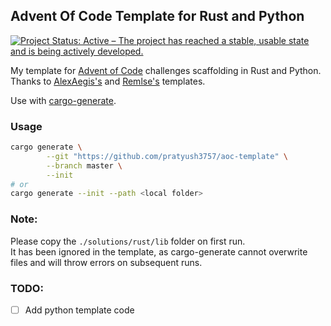 ## Advent Of Code Template for Rust and Python
[![Project Status: Active – The project has reached a stable, usable state and is being actively developed.](https://www.repostatus.org/badges/latest/active.svg)](https://www.repostatus.org/#active)   

My template for [Advent of Code](https://adventofcode.com) challenges scaffolding in Rust and Python.  
Thanks to [AlexAegis's](https://github.com/AlexAegis/advent-of-code) and [Remlse's](https://github.com/remlse/cargo-templates) templates.  

Use with [cargo-generate](https://github.com/cargo-generate/cargo-generate).

### Usage
```sh
cargo generate \
        --git "https://github.com/pratyush3757/aoc-template" \
        --branch master \
        --init
# or
cargo generate --init --path <local folder>
```

### Note:
Please copy the `./solutions/rust/lib` folder on first run.  
It has been ignored in the template, as cargo-generate cannot overwrite files and will throw errors on subsequent runs.

### TODO:
- [ ] Add python template code
